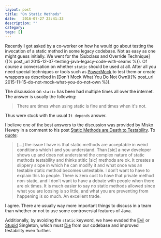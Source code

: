 ```yaml
---
layout: post
title: "On Static Methods"
date:   2016-07-27 23:41:33
description: ""
category:
tags: []
---
```

Recently I got asked by a co-worker on how he would go about testing the invocation of a static method in some legacy codebase. Not as easy as one might guess initially. We went for the [Subclass and Override Technique]({% post_url 2015-12-07-testing-java-legacy-code-with-seams %}). Of course a conversation on whether `static` should be used at all. After all you need special techniques or tools such as [PowerMock](https://github.com/jayway/powermock) to test them or create wrappers as described in [Don't Mock What You Do Not Own]({% post_url 2015-11-15-do-not-mock-what-you-do-not-own %}).

The discussion on `static` has been had multiple times all over the internet. The answer is usually the following:

> There are times when using static is fine and times when it's not.

Thus were stuck with the usual `It depends` answer.

I believe one of the best answers to the discussion was provided by Misko Hevery in a comment to his post [Static Methods are Death to Testability](http://misko.hevery.com/2008/12/15/static-methods-are-death-to-testability/). To [quote](http://misko.hevery.com/2008/12/15/static-methods-are-death-to-testability/#comment-1029):

> [...] the issue I have is that static methods are acceptable in weird conditions which I and you understand. Than [sic] a new developer shows up and does not understand the complex nature of static methods testability and thinks stitic [sic] methods are ok. It creates a slippery slope in which he can modify it and what once was an testable static method becomes untestable. I don’t want to have to explain this to people. There is zero cost to have that private method non-static, and I don’t want to have a debate with people when there are ok times. It is much easier to say no static methods allowed since what you are loosing is so little, and what you are preventing from happening is so much. An excellent trade.

I agree. There are usually way more important things to discuss in a team than whether or not to use some controversial features of Java.

Additionally, by avoiding the `static` keyword, we have evaded the [Evil](http://c2.com/cgi/wiki?SingletonsAreEvil) or [Stupid](https://sites.google.com/site/steveyegge2/singleton-considered-stupid) Singleton, which must [Die](http://www.yegor256.com/2016/06/27/singletons-must-die.html) from our codebase and improved testability even further.
